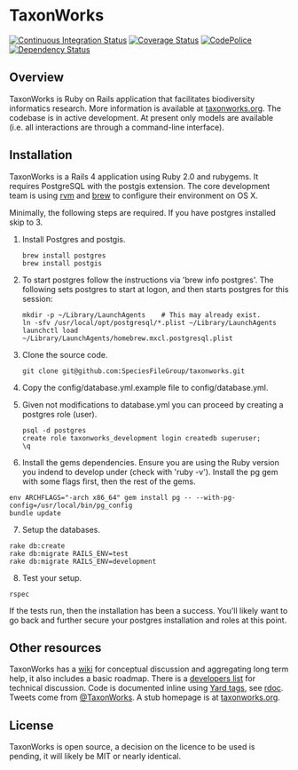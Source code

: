 TaxonWorks
==========

[![Continuous Integration Status][1]][2]
[![Coverage Status][3]][4]
[![CodePolice][5]][6]
[![Dependency Status][7]][8]

Overview
--------

TaxonWorks is Ruby on Rails application that facilitates biodiversity informatics research.  More information is available at [taxonworks.org][13].  The codebase is in active development.  At present only models are available (i.e. all interactions are through a command-line interface).

Installation
------------

TaxonWorks is a Rails 4 application using Ruby 2.0 and rubygems.  It requires PostgreSQL with the postgis extension.  The core development team is using [rvm][16] and [brew][9] to configure their environment on OS X.  

Minimally, the following steps are required.  If you have postgres installed skip to 3. 

1. Install Postgres and postgis.
  
   ``` 
   brew install postgres
   brew install postgis
   ```

2. To start postgres follow the instructions via 'brew info postgres'. The following sets postgres to start at logon, and then starts postgres for this session:

   ```  
   mkdir -p ~/Library/LaunchAgents    # This may already exist.   
   ln -sfv /usr/local/opt/postgresql/*.plist ~/Library/LaunchAgents
   launchctl load ~/Library/LaunchAgents/homebrew.mxcl.postgresql.plist
   ```
 
3. Clone the source code.

   ```
   git clone git@github.com:SpeciesFileGroup/taxonworks.git
   ```

4. Copy the config/database.yml.example file to config/database.yml.  

5. Given not modifications to database.yml you can proceed by creating a postgres role (user).

   ```
   psql -d postgres
   create role taxonworks_development login createdb superuser; 
   \q
   ```

6. Install the gems dependencies. Ensure you are using the Ruby version you indend to develop under (check with 'ruby -v'). Install the pg gem with some flags first, then the rest of the gems.

  ```
  env ARCHFLAGS="-arch x86_64" gem install pg -- --with-pg-config=/usr/local/bin/pg_config
  bundle update
  ```

7. Setup the databases.
 
  ``` 
  rake db:create
  rake db:migrate RAILS_ENV=test
  rake db:migrate RAILS_ENV=development
  ```

8. Test your setup.

  ```
  rspec
  ```

If the tests run, then the installation has been a success.  You'll likely want to go back and further secure your postgres installation and roles at this point.

Other resources
---------------

TaxonWorks has a [wiki][11] for conceptual discussion and aggregating long term help, it also includes a basic roadmap. There is a [developers list][14] for technical discussion. Code is documented inline using [Yard tags][12], see [rdoc][10].  Tweets come from [@TaxonWorks][15].  A stub homepage is at [taxonworks.org][13].

License
-------

TaxonWorks is open source, a decision on the licence to be used is pending, it will likely be MIT or nearly identical. 

 
[1]: https://secure.travis-ci.org/SpeciesFileGroup/taxonworks.png?branch=master
[2]: http://travis-ci.org/SpeciesFileGroup/taxonworks?branch=master
[3]: https://coveralls.io/repos/SpeciesFileGroup/taxonworks/badge.png?branch=master
[4]: https://coveralls.io/r/SpeciesFileGroup/taxonworks?branch=master
[5]: https://codeclimate.com/github/SpeciesFileGroup/taxonworks.png?branch=master
[6]: https://codeclimate.com/github/SpeciesFileGroup/taxonworks?branch=master
[7]: https://gemnasium.com/SpeciesFileGroup/taxonworks.png?branch=master
[8]: https://gemnasium.com/SpeciesFileGroup/taxonworks?branch=master
[9]: http://brew.sh/
[10]: http://rubydoc.info/github/SpeciesFileGroup/taxonworks/frames
[11]: http://wiki.taxonworks.org/
[12]: http://rdoc.info/gems/yard/file/docs/Tags.md
[13]: http://taxonworks.org
[14]: https://groups.google.com/forum/?hl=en#!forum/taxonworks-developers
[15]: https://twitter.com/taxonworks
[16]: http://rvm.io
